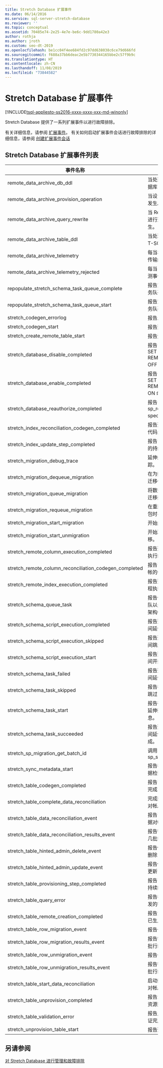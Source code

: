 ```yaml
---
title: Stretch Database 扩展事件
ms.date: 06/14/2016
ms.service: sql-server-stretch-database
ms.reviewer: ''
ms.topic: conceptual
ms.assetid: 70485e74-2e25-4e7e-be6c-9dd1780a42e3
author: rothja
ms.author: jroth
ms.custom: seo-dt-2019
ms.openlocfilehash: be1cc04f4ee684fd2c97dd638038c6ce79d666fd
ms.sourcegitcommit: f688a37bb6deac2e5b7730344165bbe2c57f9b9c
ms.translationtype: HT
ms.contentlocale: zh-CN
ms.lasthandoff: 11/08/2019
ms.locfileid: "73844582"
---
```

# <a name="extended-events-for-stretch-database"></a>Stretch Database 扩展事件
[!INCLUDE[tsql-appliesto-ss2016-xxxx-xxxx-xxx-md-winonly](../../includes/tsql-appliesto-ss2016-xxxx-xxxx-xxx-md-winonly.md)]


Stretch Database 提供了一系列扩展事件以进行故障排除。  
  
有关详细信息，请参阅 [扩展事件](../../relational-databases/extended-events/extended-events.md)。 有关如何启动扩展事件会话进行故障排除的详细信息，请参阅 [创建扩展事件会话](https://msdn.microsoft.com/library/34b1e95a-a80e-4aca-9201-abde47f2ca74)  
  
## <a name="list-of-extended-events-for-stretch-database"></a>Stretch Database 扩展事件列表  
  
事件名称|事件说明   
---------|---------  
remote_data_archive_db_ddl|当处理用于延伸数据的数据库 T-SQL ddl 时发生。  
remote_data_archive_provision_operation|当设置操作开始或结束时发生。  
remote_data_archive_query_rewrite|当 RelOp_Get 在查询重写进行延伸期间被替换时发生。  
remote_data_archive_table_ddl|当处理用于延伸数据的表 T-SQL ddl 时发生。  
remote_data_archive_telemetry|每当本地系统将遥测事件传输给 Azure DB 时发生。  
remote_data_archive_telemetry_rejected|每当 AzureDB Stretch 遥测事件被拒绝时发生  
repopulate_stretch_schema_task_queue_complete|报告重新填充延伸架构任务队列完成。  
repopulate_stretch_schema_task_queue_start|报告重新填充延伸架构任务队列启动。  
stretch_codegen_errorlog|报告从代码生成器的输出  
stretch_codegen_start|报告延伸代码生成开始  
stretch_create_remote_table_start|报告远程表创建开始  
stretch_database_disable_completed|报告 ALTER DATABASE SET REMOTE_DATA_ARCHIVE OFF 命令完成  
stretch_database_enable_completed|报告 ALTER DATABASE SET REMOTE_DATA_ARCHIVE ON 命令完成  
stretch_database_reauthorize_completed|报告 sp_rda_reauthorize_db spec proc 完成  
stretch_index_reconciliation_codegen_completed|报告延伸远程索引操作的代码生成完成  
stretch_index_update_step_completed|报告已延伸索引更新操作的持续时间  
stretch_migration_debug_trace|延伸迁移操作的调试跟踪。  
stretch_migration_dequeue_migration|在为数据库取消排队延伸迁移任务时引发事件。  
stretch_migration_queue_migration|将数据包排队，以便开始迁移数据库和对象。  
stretch_migration_requeue_migration|在重新排队延伸迁移任务包时引发事件。  
stretch_migration_start_migration|开始迁移数据库和对象。  
stretch_migration_start_unmigration|开始取消数据库和对象迁移。  
stretch_remote_column_execution_completed|报告延伸列生成代码远程执行的完成  
stretch_remote_column_reconciliation_codegen_completed|报告已完成延伸远程列对帐的代码生成  
stretch_remote_index_execution_completed|报告延伸索引生成代码远程执行的完成  
stretch_schema_queue_task|报告何时对数据包进行排队以处理数据库和对象的架构任务。  
stretch_schema_script_execution_completed|报告延伸架构任务处理期间延伸脚本执行完成。  
stretch_schema_script_execution_skipped|报告延伸架构任务处理期间跳过延伸脚本执行。  
stretch_schema_script_execution_start|报告延伸架构任务处理期间开始执行延伸脚本。  
stretch_schema_task_failed|报告延伸架构任务执行期间延伸架构函数失败。  
stretch_schema_task_skipped|报告在延伸架构函数期间跳过了延伸架构任务。  
stretch_schema_task_start|报告在延伸架构任务期间延伸架构函数的开始信息。  
stretch_schema_task_succeeded|报告延伸架构任务执行期间延伸架构函数成功完成。  
stretch_sp_migration_get_batch_id|调用 sp_stretch_get_batch_id  
stretch_sync_metadata_start|报告在迁移任务期间元数据检查的开始。  
stretch_table_codegen_completed|报告已延伸表的代码生成完成  
stretch_table_complete_data_reconciliation|完成数据库和对象的数据对帐。  
stretch_table_data_reconciliation_event|报告已完成一系列行的数据对帐  
stretch_table_data_reconciliation_results_event|报告错误或已成功完成好几批行的数据对帐  
stretch_table_hinted_admin_delete_event|报告使用管理提示的延伸删除 DML 操作的执行情况  
stretch_table_hinted_admin_update_event|报告使用管理提示的延伸更新 DML 操作的执行情况  
stretch_table_provisioning_step_completed|报告已延伸表设置操作的持续时间  
stretch_table_query_error|报告在重写延伸查询时引发的错误  
stretch_table_remote_creation_completed|报告为已延伸表远程执行已生成代码完成  
stretch_table_row_migration_event|报告一批行迁移完成  
stretch_table_row_migration_results_event|报告错误或成功完成若干批行的迁移  
stretch_table_row_unmigration_event|报告一批行取消迁移完成  
stretch_table_row_unmigration_results_event|报告错误或成功完成若干批行的取消迁移  
stretch_table_start_data_reconciliation|启动数据库和对象的数据对帐。  
stretch_table_unprovision_completed|报告为未延伸表删除本地资源完成  
stretch_table_validation_error|报告用户启用延伸时表验证完成  
stretch_unprovision_table_start|报告延伸表取消设置开始  
  
## <a name="see-also"></a>另请参阅  
[对 Stretch Database 进行管理和故障排除](../../sql-server/stretch-database/manage-and-troubleshoot-stretch-database.md)  

